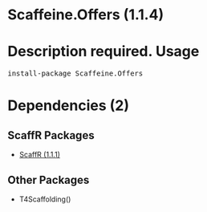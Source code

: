 ﻿Scaffeine.Offers (1.1.4)
======
Description required.
Usage
======
<pre>install-package Scaffeine.Offers</pre>
Dependencies (2)
=====

ScaffR Packages
------
* [ScaffR (1.1.1)](https://github.com/wcpro/ScaffR/tree/master/src/ScaffR)

Other Packages
------
* T4Scaffolding()
